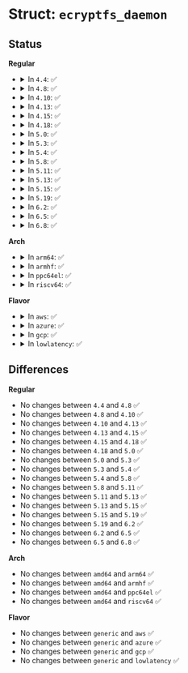# Struct: <code>ecryptfs_daemon</code>

## Status
<b>Regular</b>
<ul>
<li>
<details>
<summary>In <code>4.4</code>: ✅</summary>

```c
struct ecryptfs_daemon {
    u32 flags;
    u32 num_queued_msg_ctx;
    struct file *file;
    struct mutex mux;
    struct list_head msg_ctx_out_queue;
    wait_queue_head_t wait;
    struct hlist_node euid_chain;
};
```
</details>
</li>
<li>
<details>
<summary>In <code>4.8</code>: ✅</summary>

```c
struct ecryptfs_daemon {
    u32 flags;
    u32 num_queued_msg_ctx;
    struct file *file;
    struct mutex mux;
    struct list_head msg_ctx_out_queue;
    wait_queue_head_t wait;
    struct hlist_node euid_chain;
};
```
</details>
</li>
<li>
<details>
<summary>In <code>4.10</code>: ✅</summary>

```c
struct ecryptfs_daemon {
    u32 flags;
    u32 num_queued_msg_ctx;
    struct file *file;
    struct mutex mux;
    struct list_head msg_ctx_out_queue;
    wait_queue_head_t wait;
    struct hlist_node euid_chain;
};
```
</details>
</li>
<li>
<details>
<summary>In <code>4.13</code>: ✅</summary>

```c
struct ecryptfs_daemon {
    u32 flags;
    u32 num_queued_msg_ctx;
    struct file *file;
    struct mutex mux;
    struct list_head msg_ctx_out_queue;
    wait_queue_head_t wait;
    struct hlist_node euid_chain;
};
```
</details>
</li>
<li>
<details>
<summary>In <code>4.15</code>: ✅</summary>

```c
struct ecryptfs_daemon {
    u32 flags;
    u32 num_queued_msg_ctx;
    struct file *file;
    struct mutex mux;
    struct list_head msg_ctx_out_queue;
    wait_queue_head_t wait;
    struct hlist_node euid_chain;
};
```
</details>
</li>
<li>
<details>
<summary>In <code>4.18</code>: ✅</summary>

```c
struct ecryptfs_daemon {
    u32 flags;
    u32 num_queued_msg_ctx;
    struct file *file;
    struct mutex mux;
    struct list_head msg_ctx_out_queue;
    wait_queue_head_t wait;
    struct hlist_node euid_chain;
};
```
</details>
</li>
<li>
<details>
<summary>In <code>5.0</code>: ✅</summary>

```c
struct ecryptfs_daemon {
    u32 flags;
    u32 num_queued_msg_ctx;
    struct file *file;
    struct mutex mux;
    struct list_head msg_ctx_out_queue;
    wait_queue_head_t wait;
    struct hlist_node euid_chain;
};
```
</details>
</li>
<li>
<details>
<summary>In <code>5.3</code>: ✅</summary>

```c
struct ecryptfs_daemon {
    u32 flags;
    u32 num_queued_msg_ctx;
    struct file *file;
    struct mutex mux;
    struct list_head msg_ctx_out_queue;
    wait_queue_head_t wait;
    struct hlist_node euid_chain;
};
```
</details>
</li>
<li>
<details>
<summary>In <code>5.4</code>: ✅</summary>

```c
struct ecryptfs_daemon {
    u32 flags;
    u32 num_queued_msg_ctx;
    struct file *file;
    struct mutex mux;
    struct list_head msg_ctx_out_queue;
    wait_queue_head_t wait;
    struct hlist_node euid_chain;
};
```
</details>
</li>
<li>
<details>
<summary>In <code>5.8</code>: ✅</summary>

```c
struct ecryptfs_daemon {
    u32 flags;
    u32 num_queued_msg_ctx;
    struct file *file;
    struct mutex mux;
    struct list_head msg_ctx_out_queue;
    wait_queue_head_t wait;
    struct hlist_node euid_chain;
};
```
</details>
</li>
<li>
<details>
<summary>In <code>5.11</code>: ✅</summary>

```c
struct ecryptfs_daemon {
    u32 flags;
    u32 num_queued_msg_ctx;
    struct file *file;
    struct mutex mux;
    struct list_head msg_ctx_out_queue;
    wait_queue_head_t wait;
    struct hlist_node euid_chain;
};
```
</details>
</li>
<li>
<details>
<summary>In <code>5.13</code>: ✅</summary>

```c
struct ecryptfs_daemon {
    u32 flags;
    u32 num_queued_msg_ctx;
    struct file *file;
    struct mutex mux;
    struct list_head msg_ctx_out_queue;
    wait_queue_head_t wait;
    struct hlist_node euid_chain;
};
```
</details>
</li>
<li>
<details>
<summary>In <code>5.15</code>: ✅</summary>

```c
struct ecryptfs_daemon {
    u32 flags;
    u32 num_queued_msg_ctx;
    struct file *file;
    struct mutex mux;
    struct list_head msg_ctx_out_queue;
    wait_queue_head_t wait;
    struct hlist_node euid_chain;
};
```
</details>
</li>
<li>
<details>
<summary>In <code>5.19</code>: ✅</summary>

```c
struct ecryptfs_daemon {
    u32 flags;
    u32 num_queued_msg_ctx;
    struct file *file;
    struct mutex mux;
    struct list_head msg_ctx_out_queue;
    wait_queue_head_t wait;
    struct hlist_node euid_chain;
};
```
</details>
</li>
<li>
<details>
<summary>In <code>6.2</code>: ✅</summary>

```c
struct ecryptfs_daemon {
    u32 flags;
    u32 num_queued_msg_ctx;
    struct file *file;
    struct mutex mux;
    struct list_head msg_ctx_out_queue;
    wait_queue_head_t wait;
    struct hlist_node euid_chain;
};
```
</details>
</li>
<li>
<details>
<summary>In <code>6.5</code>: ✅</summary>

```c
struct ecryptfs_daemon {
    u32 flags;
    u32 num_queued_msg_ctx;
    struct file *file;
    struct mutex mux;
    struct list_head msg_ctx_out_queue;
    wait_queue_head_t wait;
    struct hlist_node euid_chain;
};
```
</details>
</li>
<li>
<details>
<summary>In <code>6.8</code>: ✅</summary>

```c
struct ecryptfs_daemon {
    u32 flags;
    u32 num_queued_msg_ctx;
    struct file *file;
    struct mutex mux;
    struct list_head msg_ctx_out_queue;
    wait_queue_head_t wait;
    struct hlist_node euid_chain;
};
```
</details>
</li>
</ul>
<b>Arch</b>
<ul>
<li>
<details>
<summary>In <code>arm64</code>: ✅</summary>

```c
struct ecryptfs_daemon {
    u32 flags;
    u32 num_queued_msg_ctx;
    struct file *file;
    struct mutex mux;
    struct list_head msg_ctx_out_queue;
    wait_queue_head_t wait;
    struct hlist_node euid_chain;
};
```
</details>
</li>
<li>
<details>
<summary>In <code>armhf</code>: ✅</summary>

```c
struct ecryptfs_daemon {
    u32 flags;
    u32 num_queued_msg_ctx;
    struct file *file;
    struct mutex mux;
    struct list_head msg_ctx_out_queue;
    wait_queue_head_t wait;
    struct hlist_node euid_chain;
};
```
</details>
</li>
<li>
<details>
<summary>In <code>ppc64el</code>: ✅</summary>

```c
struct ecryptfs_daemon {
    u32 flags;
    u32 num_queued_msg_ctx;
    struct file *file;
    struct mutex mux;
    struct list_head msg_ctx_out_queue;
    wait_queue_head_t wait;
    struct hlist_node euid_chain;
};
```
</details>
</li>
<li>
<details>
<summary>In <code>riscv64</code>: ✅</summary>

```c
struct ecryptfs_daemon {
    u32 flags;
    u32 num_queued_msg_ctx;
    struct file *file;
    struct mutex mux;
    struct list_head msg_ctx_out_queue;
    wait_queue_head_t wait;
    struct hlist_node euid_chain;
};
```
</details>
</li>
</ul>
<b>Flavor</b>
<ul>
<li>
<details>
<summary>In <code>aws</code>: ✅</summary>

```c
struct ecryptfs_daemon {
    u32 flags;
    u32 num_queued_msg_ctx;
    struct file *file;
    struct mutex mux;
    struct list_head msg_ctx_out_queue;
    wait_queue_head_t wait;
    struct hlist_node euid_chain;
};
```
</details>
</li>
<li>
<details>
<summary>In <code>azure</code>: ✅</summary>

```c
struct ecryptfs_daemon {
    u32 flags;
    u32 num_queued_msg_ctx;
    struct file *file;
    struct mutex mux;
    struct list_head msg_ctx_out_queue;
    wait_queue_head_t wait;
    struct hlist_node euid_chain;
};
```
</details>
</li>
<li>
<details>
<summary>In <code>gcp</code>: ✅</summary>

```c
struct ecryptfs_daemon {
    u32 flags;
    u32 num_queued_msg_ctx;
    struct file *file;
    struct mutex mux;
    struct list_head msg_ctx_out_queue;
    wait_queue_head_t wait;
    struct hlist_node euid_chain;
};
```
</details>
</li>
<li>
<details>
<summary>In <code>lowlatency</code>: ✅</summary>

```c
struct ecryptfs_daemon {
    u32 flags;
    u32 num_queued_msg_ctx;
    struct file *file;
    struct mutex mux;
    struct list_head msg_ctx_out_queue;
    wait_queue_head_t wait;
    struct hlist_node euid_chain;
};
```
</details>
</li>
</ul>

## Differences
<b>Regular</b>
<ul>
<li>
No changes between <code>4.4</code> and <code>4.8</code> ✅
</li>
<li>
No changes between <code>4.8</code> and <code>4.10</code> ✅
</li>
<li>
No changes between <code>4.10</code> and <code>4.13</code> ✅
</li>
<li>
No changes between <code>4.13</code> and <code>4.15</code> ✅
</li>
<li>
No changes between <code>4.15</code> and <code>4.18</code> ✅
</li>
<li>
No changes between <code>4.18</code> and <code>5.0</code> ✅
</li>
<li>
No changes between <code>5.0</code> and <code>5.3</code> ✅
</li>
<li>
No changes between <code>5.3</code> and <code>5.4</code> ✅
</li>
<li>
No changes between <code>5.4</code> and <code>5.8</code> ✅
</li>
<li>
No changes between <code>5.8</code> and <code>5.11</code> ✅
</li>
<li>
No changes between <code>5.11</code> and <code>5.13</code> ✅
</li>
<li>
No changes between <code>5.13</code> and <code>5.15</code> ✅
</li>
<li>
No changes between <code>5.15</code> and <code>5.19</code> ✅
</li>
<li>
No changes between <code>5.19</code> and <code>6.2</code> ✅
</li>
<li>
No changes between <code>6.2</code> and <code>6.5</code> ✅
</li>
<li>
No changes between <code>6.5</code> and <code>6.8</code> ✅
</li>
</ul>
<b>Arch</b>
<ul>
<li>
No changes between <code>amd64</code> and <code>arm64</code> ✅
</li>
<li>
No changes between <code>amd64</code> and <code>armhf</code> ✅
</li>
<li>
No changes between <code>amd64</code> and <code>ppc64el</code> ✅
</li>
<li>
No changes between <code>amd64</code> and <code>riscv64</code> ✅
</li>
</ul>
<b>Flavor</b>
<ul>
<li>
No changes between <code>generic</code> and <code>aws</code> ✅
</li>
<li>
No changes between <code>generic</code> and <code>azure</code> ✅
</li>
<li>
No changes between <code>generic</code> and <code>gcp</code> ✅
</li>
<li>
No changes between <code>generic</code> and <code>lowlatency</code> ✅
</li>
</ul>
